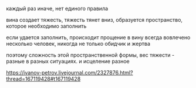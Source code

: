 каждый раз иначе, нет единого правила

вина создает тяжесть, тяжесть тянет вниз, образуется пространство, которое необходимо заполнить

если удается заполнить, происходит прощение
в вину всегда вовлечено несколько человек, никогда не только обидчик и жертва

поэтому сложность этой пространственной формы, вес тяжести - разные в разных ситуациях. и исцеление разное

https://ivanov-petrov.livejournal.com/2327876.html?thread=167119428#t167119428